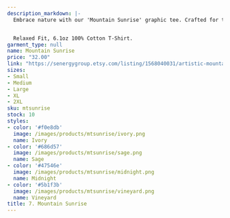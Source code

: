 ```yaml
---
description_markdown: |-
  Embrace nature with our 'Mountain Sunrise' graphic tee. Crafted for those with a passion for the outdoors, this nature-inspired t-shirt showcases the tranquil dawn moments set against a striking mountain silhouette. Made from premium 6.1oz 100% cotton, it offers unparalleled comfort, whether you're embarking on a hiking trail or simply enjoying a day out. A versatile addition to any wardrobe, this t-shirt effortlessly complements jeans, shorts, or can be layered under a jacket. 


  Relaxed Fit, 6.1oz 100% Cotton T-Shirt.
garment_type: null
name: Mountain Sunrise
price: "32.00"
link: "https://senergygroup.etsy.com/listing/1568040031/artistic-mountain-valley-graphic-chic"
sizes:
- Small
- Medium
- Large
- XL
- 2XL
sku: mtsunrise
stock: 10
styles:
- color: '#f0e8db'
  image: /images/products/mtsunrise/ivory.png
  name: Ivory
- color: '#686d57'
  image: /images/products/mtsunrise/sage.png
  name: Sage
- color: '#47546e'
  image: /images/products/mtsunrise/midnight.png
  name: Midnight
- color: '#5b1f3b'
  image: /images/products/mtsunrise/vineyard.png
  name: Vineyard
title: 7. Mountain Sunrise
---
```

